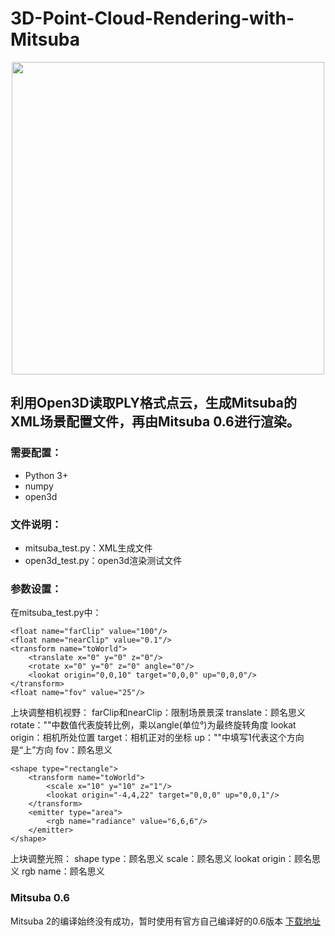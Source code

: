 # 3D-Point-Cloud-Rendering-with-Mitsuba
<p align="center">
  <img src="https://user-images.githubusercontent.com/34999814/131210917-3cb04fb7-5605-4289-86ff-dd87b116d73c.jpg" height="500">
</p>
  
## 利用Open3D读取PLY格式点云，生成Mitsuba的XML场景配置文件，再由Mitsuba 0.6进行渲染。

### 需要配置：
 - Python 3+
 - numpy
 - open3d

### 文件说明：

 - mitsuba_test.py：XML生成文件
 - open3d_test.py：open3d渲染测试文件

### 参数设置：
在mitsuba_test.py中：

```
<float name="farClip" value="100"/>
<float name="nearClip" value="0.1"/>
<transform name="toWorld">
    <translate x="0" y="0" z="0"/>
    <rotate x="0" y="0" z="0" angle="0"/>
    <lookat origin="0,0,10" target="0,0,0" up="0,0,0"/>
</transform>
<float name="fov" value="25"/>
```
上块调整相机视野：
farClip和nearClip：限制场景景深
translate：顾名思义
rotate：""中数值代表旋转比例，乘以angle(单位°)为最终旋转角度
lookat origin：相机所处位置
target：相机正对的坐标
up：""中填写1代表这个方向是“上”方向
fov：顾名思义
```
<shape type="rectangle">
    <transform name="toWorld">
        <scale x="10" y="10" z="1"/>
        <lookat origin="-4,4,22" target="0,0,0" up="0,0,1"/>
    </transform>
    <emitter type="area">
        <rgb name="radiance" value="6,6,6"/>
    </emitter>
</shape>
```
上块调整光照：
shape type：顾名思义
scale：顾名思义
lookat origin：顾名思义
rgb name：顾名思义

### Mitsuba 0.6
Mitsuba 2的编译始终没有成功，暂时使用有官方自己编译好的0.6版本
[下载地址](https://www.mitsuba-renderer.org/download.html)
